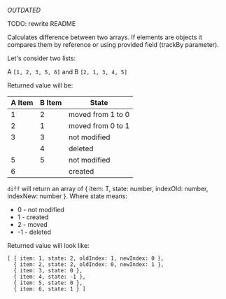 *OUTDATED*

TODO: rewrite README

Calculates difference between two arrays.
If elements are objects it compares them by reference or using provided field (trackBy parameter).

Let's consider two lists:

A `[1, 2, 3, 5, 6]` and B `[2, 1, 3, 4, 5]`

Returned value will be:

|A Item | B Item | State             |
|-------|--------|-------------------|
| 1     | 2      | moved from 1 to 0 |
| 2     | 1      | moved from 0 to 1 |
| 3     | 3      | not modified      |
|       | 4      | deleted           |
| 5     | 5      | not modified      |
| 6     |        | created           |

`diff` will return an array of { item: T, state: number, indexOld: number, indexNew: number }.
Where state means:
  * 0 - not modified
  * 1 - created
  * 2 - moved
  * -1 - deleted

Returned value will look like:
```
[ { item: 1, state: 2, oldIndex: 1, newIndex: 0 },
  { item: 2, state: 2, oldIndex: 0, newIndex: 1 },
  { item: 3, state: 0 },
  { item: 4, state: -1 },
  { item: 5, state: 0 },
  { item: 6, state: 1 } ]
```
